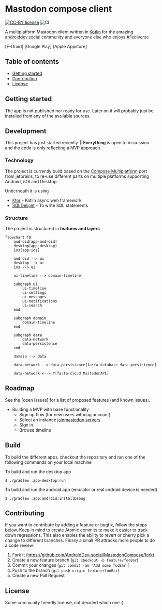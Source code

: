 # Mastodon compose client
[![CC-BY license](https://img.shields.io/badge/License-CC--BY-blue.svg)](https://creativecommons.org/licenses/by-nd/4.0)
![CI](https://github.com/thebino/MastodonCompose/workflows/CI/badge.svg)

A multiplatform Mastodon client written in [Kotlin](kotlinlang.org) for the amazing [androiddev.social](https://androiddev.social) community and everyone else who enjoys #Fediverse

[F-Droid]
[Google Play]
[Apple Appstore]


## Table of contents

* [Getting started](#getting-started)
* [Contribution](#contribution)
* [License](#license)


## Getting started

The app is not published nor ready for use. Later on it will probably just be installed from any of the available sources.


## Development

This project has just started recently 🚀
**Everything** is open to discussion and the code is only reflecting a MVP approach.


### Technology

The project is currently build based on the [Compose Multiplatform](https://www.jetbrains.com/lp/compose-mpp/) port from jetbrains, to re-use different parts on multiple platforms supporting Android, iOS and Desktop.

Underneath it is using

 * [Ktor](https://github.com/ktorio/ktor) - Kotlin async web framework
 * [SQLDelight](https://cashapp.github.io/sqldelight/multiplatform_sqlite/) - To write SQL statements


### Structure

The project is structured in **features and layers**

```mermaid
flowchart TD
    android[app-android]
    desktop[app-desktop]
    ios[app-ios]

    android --> ui
    desktop --> ui
    ios --> ui

    ui-timeline --> domain-timeline

    subgraph ui
        ui-timeline
        ui-settings
        ui-messages
        ui-notifications
        ui-search
    end
    
    subgraph domain
        domain-timeline
    end

    subgraph data
        data-network
        data-persistence
    end

    domain --> data

    data-network --> data-persistence[fa:fa-database data-persistence]

    data-network <--> Y[fa:fa-cloud MastodonAPI]
```


## Roadmap

See the [open issues] for a list of proposed features (and known issues).

 * Building a MVP with base functionality
   * Sign up flow (for new users withoug account)
   * Select an instance [joinmastodon servers](https://joinmastodon.org/de/servers)
   * Sign in
   * Browse timeline


## Build

To build the different apps, checkout the repository and run one of the following commands on your local machine

To build and run the desktop app
```shell
$ ./gradlew :app-desktop:run
```

To build and run the android app (emulator or real android device is needed)
```shell
$ ./gradlew :app:android:installDebug
```


## Contributing

If you want to contribute by adding a feature or bugfix, follow the steps below.
Keep in mind to create Atomic commits to make it easier to track down regressions.
This also enables the ability to revert or cherry pick a change to different branches.
Finally a small PR attracks more people to do a code review.


1. Fork it (https://github.com/AndroidDev-social/MastodonCompose/fork)
2. Create a new feature branch (`git checkout -b feature/fooBar`)
3. Commit your changes (`git commit -am 'Add some fooBar'`)
4. Push to the branch (`git push origin feature/fooBar`)
5. Create a new Pull Request


## License
Some community friendly license, not decided which one :)
